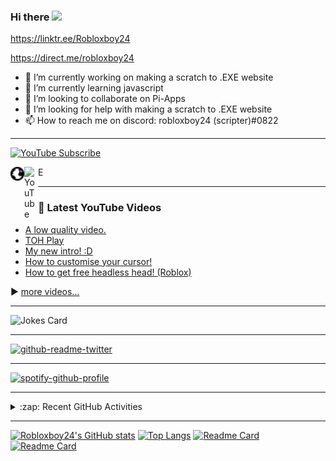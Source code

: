 ### Hi there <img src="https://raw.githubusercontent.com/SudhanPlayz/SudhanPlayz/master/images/WaveIcon.gif" width="30px">

https://linktr.ee/Robloxboy24

https://direct.me/robloxboy24


- 🔭 I’m currently working on making a scratch to .EXE website
- 🌱 I’m currently learning javascript
- 👯 I’m looking to collaborate on Pi-Apps
- 🤔 I’m looking for help with making a scratch to .EXE website
- 📫 How to reach me on discord: robloxboy24 (scripter)#0822

---

[![YouTube Subscribe](https://img.shields.io/badge/YouTube_@robloxboy24%20scratch-SUBSCRIBE-red?logo=youtube&style=for-the-badge&logoColor=red)](https://www.youtube.com/channel/UCnQuzHuOqSvglL3x7Co0CFg?sub_confirmation=1)

[<img align="left" alt="Website" width="22px" src="https://raw.githubusercontent.com/iconic/open-iconic/master/svg/globe.svg" />][website] 
[<img align="left" alt="YouTube" width="22px" src="https://raw.githubusercontent.com/n3wt0n/n3wt0n/master/assets/youtube.svg" />][youtube]



E

---

### 🎥 Latest YouTube Videos

<!-- YOUTUBE:START -->
- [A low quality video.](https://www.youtube.com/watch?v=q5-KSSnyVDg)
- [TOH Play](https://www.youtube.com/watch?v=-a5_B5sQVpc)
- [My new intro! :D](https://www.youtube.com/watch?v=0n1fRBb1djc)
- [How to customise your cursor!](https://www.youtube.com/watch?v=l0QtD-qlO-A)
- [How to get free headless head! (Roblox)](https://www.youtube.com/watch?v=AAFJo56QLc0)
<!-- YOUTUBE:END -->

▶ [more videos...][youtube]

---

<!-- Markdown -->
![Jokes Card](https://readme-jokes.vercel.app/api)

---

[![github-readme-twitter](https://github-readme-twitter.gazf.vercel.app/api?id=robloxboy24&layout=wide)](https://github.com/robloxboy24)

---


[![spotify-github-profile](https://spotify-github-profile.vercel.app/api/view?uid=m72ae80vbhfkhvwqm7ziqzh8w&cover_image=true&theme=default)](https://spotify-github-profile.vercel.app/api/view?uid=m72ae80vbhfkhvwqm7ziqzh8w&redirect=true)

---

<details>
  <summary>:zap: Recent GitHub Activities</summary>
  
<!--START_SECTION:activity-->
1. ❗️ Opened issue [#2](https://github.com/omidnikrah/profile-activity-generator/issues/2) in [omidnikrah/profile-activity-generator](https://github.com/omidnikrah/profile-activity-generator)
<!--END_SECTION:activity-->

</details>

---

[![Robloxboy24's GitHub stats](https://github-readme-stats.vercel.app/api?username=robloxboy24&show_icons=true&theme=kacho_ga)](https://github.com/robloxboy24)
[![Top Langs](https://github-readme-stats.vercel.app/api/top-langs/?username=robloxboy24&layout=compact&theme=slateorange)](https://github.com/robloxboy24)
[![Readme Card](https://github-readme-stats.vercel.app/api/pin/?username=robloxboy24&repo=robloxboy24.github.io&theme=darcula)](https://github.com/robloxboy24/robloxboy24.github.io)
[![Readme Card](https://github-readme-stats.vercel.app/api/pin/?username=robloxboy24&repo=Bongo-Cat-Pi-Apps-Download&theme=maroongold)](https://github.com/robloxboy24/Bongo-Cat-Pi-Apps-Download)







[website]: https://robloxboy24.github.io
[youtube]: https://www.youtube.com/channel/UCnQuzHuOqSvglL3x7Co0CFg
